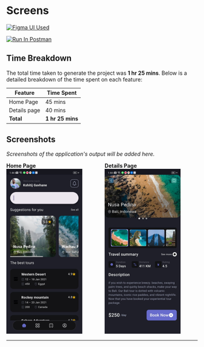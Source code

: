 # Screens

 [<img src="https://upload.wikimedia.org/wikipedia/commons/3/33/Figma-logo.svg" alt="Figma UI Used" style="width: 128px; height: 32px;">](https://www.figma.com/design/yjNhvE2oSHHGbhRfWZcKhn/new-design-file?node-id=410-531&p=f&t=9Ubp3ybSe0cQKykw-0)

[<img src="https://run.pstmn.io/button.svg" alt="Run In Postman" style="width: 128px; height: 32px;">](https://hutouch.postman.co/workspace/HuTouch-Workspace~65e850b2-62c1-4e6c-be2b-48c86a961998/collection/24761434-494d3096-8f0b-4c12-8435-0d976889a666?action=share&creator=24761434&active-environment=34509260-11046ce2-0666-4359-ba67-5298240924a1)


## Time Breakdown

The total time taken to generate the project was **1 hr 25 mins**. Below is a detailed breakdown of the time spent on each feature:

| **Feature**            | **Time Spent** |
|------------------------|----------------|
| Home Page              | 45 mins        |
| Details page           | 40 mins        |
| **Total**              |**1 hr 25 mins**|

## Screenshots

*Screenshots of the application's output will be added here.*

<div style="display: flex; justify-content: space-around; gap: 20px;">
    <div>
        <b>Home Page</b>
        <img src="assets/screen1.jpg" alt="Profile Screen" width="200"/>
    </div>
    <div>
        <b>Details Page</b>
        <img src="assets/screen2.jpg" alt="Profile Screen" width="200"/>
    </div>
</div>

---
